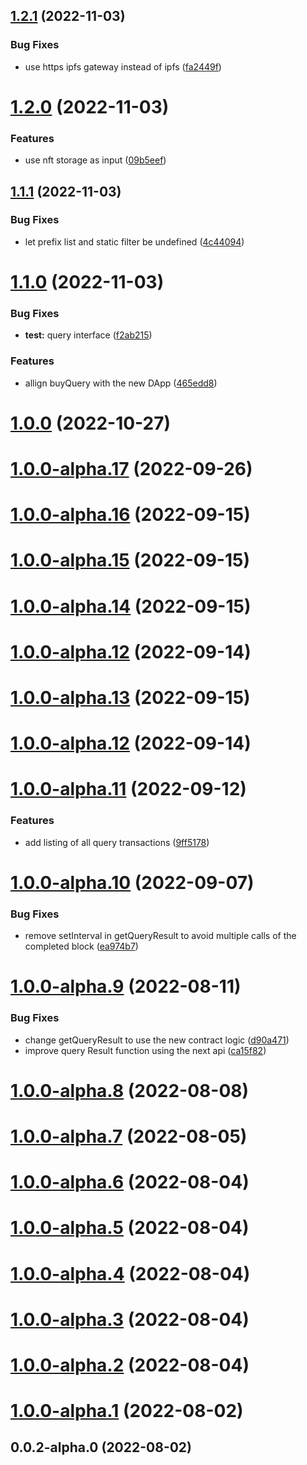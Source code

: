 ## [1.2.1](https://github.com/vaimee/desmo-sdk/compare/v1.2.0...v1.2.1) (2022-11-03)


### Bug Fixes

* use https ipfs gateway instead of ipfs ([fa2449f](https://github.com/vaimee/desmo-sdk/commit/fa2449f8507a9479b5e0ee5897354ec21d73194d))



# [1.2.0](https://github.com/vaimee/desmo-sdk/compare/v1.1.1...v1.2.0) (2022-11-03)


### Features

* use nft storage as input ([09b5eef](https://github.com/vaimee/desmo-sdk/commit/09b5eef62ec1c6f4edcf81f53debc7bc774952f1))



## [1.1.1](https://github.com/vaimee/desmo-sdk/compare/v1.1.0...v1.1.1) (2022-11-03)


### Bug Fixes

* let prefix list and static filter be undefined ([4c44094](https://github.com/vaimee/desmo-sdk/commit/4c4409474b991a339f5b1d3e48bdf23d2b6659ac))



# [1.1.0](https://github.com/vaimee/desmo-sdk/compare/v1.0.0...v1.1.0) (2022-11-03)


### Bug Fixes

* **test:** query interface ([f2ab215](https://github.com/vaimee/desmo-sdk/commit/f2ab215ee2af9266608de3e99f717c2d43bce036))


### Features

* allign buyQuery with the new DApp ([465edd8](https://github.com/vaimee/desmo-sdk/commit/465edd8bc918565271965d01dd82b23004a2843a))



# [1.0.0](https://github.com/vaimee/desmo-sdk/compare/v1.0.0-alpha.17...v1.0.0) (2022-10-27)



# [1.0.0-alpha.17](https://github.com/vaimee/desmo-sdk/compare/v1.0.0-alpha.16...v1.0.0-alpha.17) (2022-09-26)



# [1.0.0-alpha.16](https://github.com/vaimee/desmo-sdk/compare/v1.0.0-alpha.15...v1.0.0-alpha.16) (2022-09-15)



# [1.0.0-alpha.15](https://github.com/vaimee/desmo-sdk/compare/v1.0.0-alpha.14...v1.0.0-alpha.15) (2022-09-15)



# [1.0.0-alpha.14](https://github.com/vaimee/desmo-sdk/compare/v1.0.0-alpha.13...v1.0.0-alpha.14) (2022-09-15)



# [1.0.0-alpha.12](https://github.com/vaimee/desmo-sdk/compare/v1.0.0-alpha.11...v1.0.0-alpha.12) (2022-09-14)



# [1.0.0-alpha.13](https://github.com/vaimee/desmo-sdk/compare/v1.0.0-alpha.12...v1.0.0-alpha.13) (2022-09-15)



# [1.0.0-alpha.12](https://github.com/vaimee/desmo-sdk/compare/v1.0.0-alpha.11...v1.0.0-alpha.12) (2022-09-14)



# [1.0.0-alpha.11](https://github.com/vaimee/desmo-sdk/compare/v1.0.0-alpha.10...v1.0.0-alpha.11) (2022-09-12)


### Features

* add listing of all query transactions ([9ff5178](https://github.com/vaimee/desmo-sdk/commit/9ff5178cbe6c1d9eebf6c817abca0e17b339300c))



# [1.0.0-alpha.10](https://github.com/vaimee/desmo-sdk/compare/v1.0.0-alpha.9...v1.0.0-alpha.10) (2022-09-07)


### Bug Fixes

* remove setInterval in getQueryResult to avoid multiple calls of the completed block ([ea974b7](https://github.com/vaimee/desmo-sdk/commit/ea974b717700e19518777af210e8db390acfe8e9))



# [1.0.0-alpha.9](https://github.com/vaimee/desmo-sdk/compare/v1.0.0-alpha.8...v1.0.0-alpha.9) (2022-08-11)


### Bug Fixes

* change getQueryResult to use the new contract logic ([d90a471](https://github.com/vaimee/desmo-sdk/commit/d90a4719eb24e486f7a84274ea62f5f3a3bf36c4))
* improve query Result function using the next api ([ca15f82](https://github.com/vaimee/desmo-sdk/commit/ca15f82b2a9df8155036120fe1d5e5efea639776))



# [1.0.0-alpha.8](https://github.com/vaimee/desmo-sdk/compare/v1.0.0-alpha.7...v1.0.0-alpha.8) (2022-08-08)



# [1.0.0-alpha.7](https://github.com/vaimee/desmo-sdk/compare/v1.0.0-alpha.6...v1.0.0-alpha.7) (2022-08-05)



# [1.0.0-alpha.6](https://github.com/vaimee/desmo-sdk/compare/v1.0.0-alpha.5...v1.0.0-alpha.6) (2022-08-04)



# [1.0.0-alpha.5](https://github.com/vaimee/desmo-sdk/compare/v1.0.0-alpha.4...v1.0.0-alpha.5) (2022-08-04)



# [1.0.0-alpha.4](https://github.com/vaimee/desmo-sdk/compare/v1.0.0-alpha.3...v1.0.0-alpha.4) (2022-08-04)



# [1.0.0-alpha.3](https://github.com/vaimee/desmo-sdk/compare/v1.0.0-alpha.2...v1.0.0-alpha.3) (2022-08-04)



# [1.0.0-alpha.2](https://github.com/vaimee/desmo-sdk/compare/v1.0.0-alpha.1...v1.0.0-alpha.2) (2022-08-04)



# [1.0.0-alpha.1](https://github.com/vaimee/desmo-sdk/compare/v0.0.2-alpha.0...v1.0.0-alpha.1) (2022-08-02)



## 0.0.2-alpha.0 (2022-08-02)



